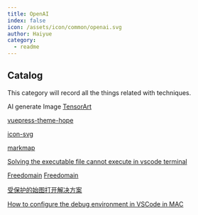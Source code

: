 ```yaml
---
title: OpenAI
index: false
icon: /assets/icon/common/openai.svg
author: Haiyue
category:
  - readme
---
```


## Catalog

This category will record all the things related with techniques.

AI generate Image
[TensorArt](https://tensor.art/)

[vuepress-theme-hope](https://theme-hope.vuejs.press/)

[icon-svg](https://www.svgviewer.dev/s/481125/docker)

[markmap](https://marketplace.visualstudio.com/items?itemName=gera2ld.markmap-vscode)

[Solving the executable file cannot execute in vscode terminal](https://bobbyhadz.com/blog/yarn-cannot-be-loaded-running-scripts-disabled)

[Freedomain](https://www.freedidi.com/9982.html)
[Freedomain](https://www.dynadot.com/register-your-free-link-domain)

[受保护的始图打开解决方案](https://support.microsoft.com/zh-cn/office/%E4%BB%80%E4%B9%88%E6%98%AF%E5%8F%97%E4%BF%9D%E6%8A%A4%E7%9A%84%E8%A7%86%E5%9B%BE-d6f09ac7-e6b9-4495-8e43-2bbcdbcb6653)


[How to configure the debug environment in VSCode in MAC](https://medium.com/gdplabs/build-and-debug-c-on-visual-studio-code-for-mac-77e05537105e)